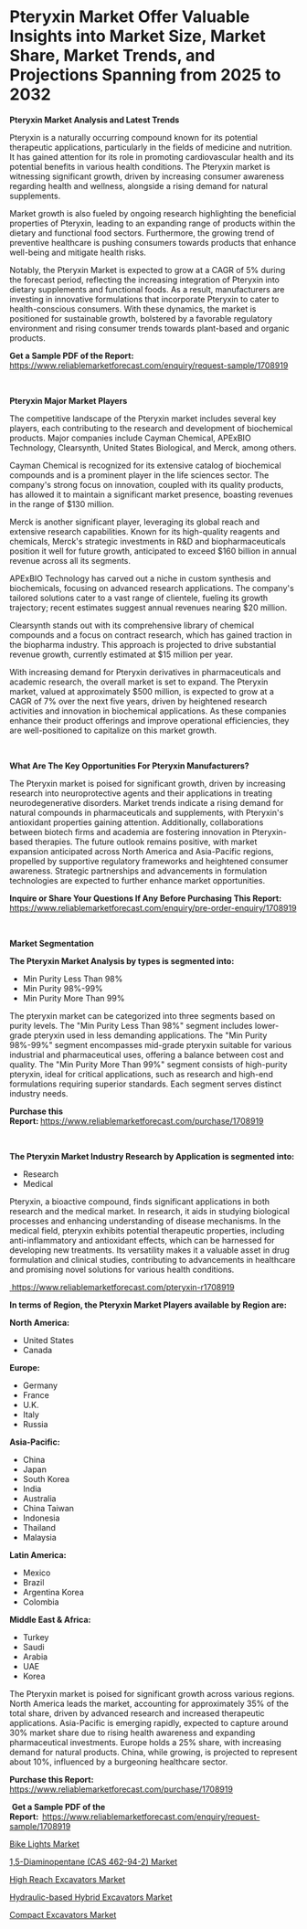 <p><h1>Pteryxin Market Offer Valuable Insights into Market Size, Market Share, Market Trends, and Projections Spanning from 2025 to 2032</h1></p><p><strong>Pteryxin Market Analysis and Latest Trends</strong></p>
<p><p>Pteryxin is a naturally occurring compound known for its potential therapeutic applications, particularly in the fields of medicine and nutrition. It has gained attention for its role in promoting cardiovascular health and its potential benefits in various health conditions. The Pteryxin market is witnessing significant growth, driven by increasing consumer awareness regarding health and wellness, alongside a rising demand for natural supplements. </p><p>Market growth is also fueled by ongoing research highlighting the beneficial properties of Pteryxin, leading to an expanding range of products within the dietary and functional food sectors. Furthermore, the growing trend of preventive healthcare is pushing consumers towards products that enhance well-being and mitigate health risks. </p><p>Notably, the Pteryxin Market is expected to grow at a CAGR of 5% during the forecast period, reflecting the increasing integration of Pteryxin into dietary supplements and functional foods. As a result, manufacturers are investing in innovative formulations that incorporate Pteryxin to cater to health-conscious consumers. With these dynamics, the market is positioned for sustainable growth, bolstered by a favorable regulatory environment and rising consumer trends towards plant-based and organic products.</p></p>
<p><strong>Get a Sample PDF of the Report:&nbsp;</strong> <a href="https://www.reliablemarketforecast.com/enquiry/request-sample/1708919?utm_campaign=1097&utm_medium=2&utm_source=Github&utm_content=ia&utm_term=27032025&utm_id=pteryxin">https://www.reliablemarketforecast.com/enquiry/request-sample/1708919</a></p>
<p>&nbsp;</p>
<p><strong>Pteryxin Major Market Players</strong></p>
<p><p>The competitive landscape of the Pteryxin market includes several key players, each contributing to the research and development of biochemical products. Major companies include Cayman Chemical, APExBIO Technology, Clearsynth, United States Biological, and Merck, among others. </p><p>Cayman Chemical is recognized for its extensive catalog of biochemical compounds and is a prominent player in the life sciences sector. The company's strong focus on innovation, coupled with its quality products, has allowed it to maintain a significant market presence, boasting revenues in the range of $130 million. </p><p>Merck is another significant player, leveraging its global reach and extensive research capabilities. Known for its high-quality reagents and chemicals, Merck's strategic investments in R&D and biopharmaceuticals position it well for future growth, anticipated to exceed $160 billion in annual revenue across all its segments.</p><p>APExBIO Technology has carved out a niche in custom synthesis and biochemicals, focusing on advanced research applications. The company's tailored solutions cater to a vast range of clientele, fueling its growth trajectory; recent estimates suggest annual revenues nearing $20 million. </p><p>Clearsynth stands out with its comprehensive library of chemical compounds and a focus on contract research, which has gained traction in the biopharma industry. This approach is projected to drive substantial revenue growth, currently estimated at $15 million per year.</p><p>With increasing demand for Pteryxin derivatives in pharmaceuticals and academic research, the overall market is set to expand. The Pteryxin market, valued at approximately $500 million, is expected to grow at a CAGR of 7% over the next five years, driven by heightened research activities and innovation in biochemical applications. As these companies enhance their product offerings and improve operational efficiencies, they are well-positioned to capitalize on this market growth.</p></p>
<p>&nbsp;</p>
<p><strong>What Are The Key Opportunities For Pteryxin Manufacturers?</strong></p>
<p><p>The Pteryxin market is poised for significant growth, driven by increasing research into neuroprotective agents and their applications in treating neurodegenerative disorders. Market trends indicate a rising demand for natural compounds in pharmaceuticals and supplements, with Pteryxin's antioxidant properties gaining attention. Additionally, collaborations between biotech firms and academia are fostering innovation in Pteryxin-based therapies. The future outlook remains positive, with market expansion anticipated across North America and Asia-Pacific regions, propelled by supportive regulatory frameworks and heightened consumer awareness. Strategic partnerships and advancements in formulation technologies are expected to further enhance market opportunities.</p></p>
<p><strong>Inquire or Share Your Questions If Any Before Purchasing This Report:</strong> <a href="https://www.reliablemarketforecast.com/enquiry/pre-order-enquiry/1708919?utm_campaign=1097&utm_medium=2&utm_source=Github&utm_content=ia&utm_term=27032025&utm_id=pteryxin">https://www.reliablemarketforecast.com/enquiry/pre-order-enquiry/1708919</a></p>
<p>&nbsp;</p>
<p><strong>Market Segmentation</strong></p>
<p><strong>The Pteryxin Market Analysis by types is segmented into:</strong></p>
<p><ul><li>Min Purity Less Than 98%</li><li>Min Purity 98%-99%</li><li>Min Purity More Than 99%</li></ul></p>
<p><p>The pteryxin market can be categorized into three segments based on purity levels. The "Min Purity Less Than 98%" segment includes lower-grade pteryxin used in less demanding applications. The "Min Purity 98%-99%" segment encompasses mid-grade pteryxin suitable for various industrial and pharmaceutical uses, offering a balance between cost and quality. The "Min Purity More Than 99%" segment consists of high-purity pteryxin, ideal for critical applications, such as research and high-end formulations requiring superior standards. Each segment serves distinct industry needs.</p></p>
<p><strong>Purchase this Report:&nbsp;</strong><a href="https://www.reliablemarketforecast.com/purchase/1708919?utm_campaign=1097&utm_medium=2&utm_source=Github&utm_content=ia&utm_term=27032025&utm_id=pteryxin">https://www.reliablemarketforecast.com/purchase/1708919</a></p>
<p>&nbsp;</p>
<p><strong>The Pteryxin Market Industry Research by Application is segmented into:</strong></p>
<p><ul><li>Research</li><li>Medical</li></ul></p>
<p><p>Pteryxin, a bioactive compound, finds significant applications in both research and the medical market. In research, it aids in studying biological processes and enhancing understanding of disease mechanisms. In the medical field, pteryxin exhibits potential therapeutic properties, including anti-inflammatory and antioxidant effects, which can be harnessed for developing new treatments. Its versatility makes it a valuable asset in drug formulation and clinical studies, contributing to advancements in healthcare and promising novel solutions for various health conditions.</p></p>
<p><a href="https://www.reliablemarketforecast.com/pteryxin-r1708919?utm_campaign=1097&utm_medium=2&utm_source=Github&utm_content=ia&utm_term=27032025&utm_id=pteryxin">&nbsp;https://www.reliablemarketforecast.com/pteryxin-r1708919</a></p>
<p><strong>In terms of Region, the Pteryxin Market Players available by Region are:</strong></p>
<p>
    <p> <strong> North America: </strong>
        <ul>
            <li>United States</li>
            <li>Canada</li>
        </ul>
        </p> 
    <p> <strong> Europe: </strong>
        <ul>
            <li>Germany</li>
            <li>France</li>
            <li>U.K.</li>
            <li>Italy</li>
            <li>Russia</li>
        </ul>
        </p> 
    <p> <strong> Asia-Pacific: </strong>
        <ul>
            <li>China</li>
            <li>Japan</li>
            <li>South Korea</li>
            <li>India</li>
            <li>Australia</li>
            <li>China Taiwan</li>
            <li>Indonesia</li>
            <li>Thailand</li>
            <li>Malaysia</li>
        </ul>
        </p> 
    <p> <strong> Latin America: </strong>
        <ul>
            <li>Mexico</li>
            <li>Brazil</li>
            <li>Argentina Korea</li>
            <li>Colombia</li>
        </ul>
        </p> 
    <p> <strong> Middle East & Africa: </strong>
        <ul>
            <li>Turkey</li>
            <li>Saudi</li>
            <li>Arabia</li>
            <li>UAE</li>
            <li>Korea</li>
        </ul>
    </p>
    </p>
<p><p>The Pteryxin market is poised for significant growth across various regions. North America leads the market, accounting for approximately 35% of the total share, driven by advanced research and increased therapeutic applications. Asia-Pacific is emerging rapidly, expected to capture around 30% market share due to rising health awareness and expanding pharmaceutical investments. Europe holds a 25% share, with increasing demand for natural products. China, while growing, is projected to represent about 10%, influenced by a burgeoning healthcare sector.</p></p>
<p><strong>Purchase this Report: </strong><a href="https://www.reliablemarketforecast.com/purchase/1708919?utm_campaign=1097&utm_medium=2&utm_source=Github&utm_content=ia&utm_term=27032025&utm_id=pteryxin">https://www.reliablemarketforecast.com/purchase/1708919</a></p>
<p>&nbsp;<strong>Get a Sample PDF of the Report:&nbsp;&nbsp;</strong><a href="https://www.reliablemarketforecast.com/enquiry/request-sample/1708919?utm_campaign=1097&utm_medium=2&utm_source=Github&utm_content=ia&utm_term=27032025&utm_id=pteryxin">https://www.reliablemarketforecast.com/enquiry/request-sample/1708919</a></p>
<p><strong></strong></p>
<p><p><a href="https://github.com/mookiesville/Market-Research-Report-List-1/blob/main/bike-lights-market.md?utm_campaign=1097&utm_medium=2&utm_source=Github&utm_content=ia&utm_term=27032025&utm_id=pteryxin">Bike Lights Market</a></p><p><a href="https://github.com/marlanamarvn/Market-Research-Report-List-1/blob/main/15-diaminopentane-cas-462-94-2-market.md?utm_campaign=1097&utm_medium=2&utm_source=Github&utm_content=ia&utm_term=27032025&utm_id=pteryxin">1,5-Diaminopentane (CAS 462-94-2) Market</a></p><p><a href="https://github.com/ryanbell8967/Market-Research-Report-List-1/blob/main/high-reach-excavators-market.md?utm_campaign=1097&utm_medium=2&utm_source=Github&utm_content=ia&utm_term=27032025&utm_id=pteryxin">High Reach Excavators Market</a></p><p><a href="https://github.com/yoshih12/Market-Research-Report-List-4/blob/main/hydraulic-based-hybrid-excavators-market.md?utm_campaign=1097&utm_medium=2&utm_source=Github&utm_content=ia&utm_term=27032025&utm_id=pteryxin">Hydraulic-based Hybrid Excavators Market</a></p><p><a href="https://github.com/willjis/Market-Research-Report-List-1/blob/main/compact-excavators-market.md?utm_campaign=1097&utm_medium=2&utm_source=Github&utm_content=ia&utm_term=27032025&utm_id=pteryxin">Compact Excavators Market</a></p></p>